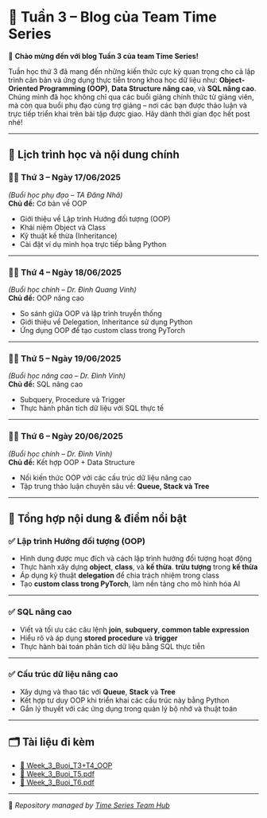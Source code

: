 # 📘 Tuần 3 – Blog của Team Time Series

🎉 **Chào mừng đến với blog Tuần 3 của team Time Series!**

Tuần học thứ 3 đã mang đến những kiến thức cực kỳ quan trọng cho cả lập trình căn bản và ứng dụng thực tiễn trong khoa học dữ liệu như: **Object-Oriented Programming (OOP)**, **Data Structure nâng cao**, và **SQL nâng cao**. Chúng mình đã học không chỉ qua các buổi giảng chính thức từ giảng viên, mà còn qua buổi phụ đạo cùng trợ giảng – nơi các bạn được thảo luận và trực tiếp triển khai trên bài tập được giao. Hãy dành thời gian đọc hết post nhé!

---

## 📅 **Lịch trình học và nội dung chính**

### 🧑‍🏫 **Thứ 3 – Ngày 17/06/2025**  
*(Buổi học phụ đạo – TA Đăng Nhã)*  
**Chủ đề:** Cơ bản về OOP  
- Giới thiệu về Lập trình Hướng đối tượng (OOP)
- Khái niệm Object và Class
- Kỹ thuật kế thừa (Inheritance)
- Cài đặt ví dụ minh họa trực tiếp bằng Python

---

### 👨‍🏫 **Thứ 4 – Ngày 18/06/2025**  
*(Buổi học chính – Dr. Đinh Quang Vinh)*  
**Chủ đề:** OOP nâng cao  
- So sánh giữa OOP và lập trình truyền thống
- Giới thiệu về Delegation, Inheritance sử dụng Python
- Ứng dụng OOP để tạo custom class trong PyTorch

---

### 🧑‍🏫 **Thứ 5 – Ngày 19/06/2025**  
*(Buổi học nâng cao – Dr. Đình Vinh)*  
**Chủ đề:** SQL nâng cao  
- Subquery, Procedure và Trigger
- Thực hành phân tích dữ liệu với SQL thực tế

---

### 👨‍🏫 **Thứ 6 – Ngày 20/06/2025**  
*(Buổi học chính – Dr. Đình Vinh)*  
**Chủ đề:** Kết hợp OOP + Data Structure  
- Nối kiến thức OOP với các cấu trúc dữ liệu nâng cao
- Tập trung thảo luận chuyên sâu về: **Queue, Stack và Tree**

---

## 📌 **Tổng hợp nội dung & điểm nổi bật**

### ✅ **Lập trình Hướng đối tượng (OOP)**
- Hình dung được mục đích và cách lập trình hướng đối tượng hoạt động
- Thực hành xây dựng **object**, **class**, và **kế thừa**. **trừu tượng** trong **kế thừa** 
- Áp dụng kỹ thuật **delegation** để chia trách nhiệm trong class  
- Tạo **custom class trong PyTorch**, làm nền tảng cho mô hình hóa AI  

---

### ✅ **SQL nâng cao**
- Viết và tối ưu các câu lệnh **join**, **subquery**, **common table expression**  
- Hiểu rõ và áp dụng **stored procedure** và **trigger**  
- Thực hành bài toán phân tích dữ liệu bằng SQL thực tiễn  

---

### ✅ **Cấu trúc dữ liệu nâng cao**
- Xây dựng và thao tác với **Queue**, **Stack** và **Tree**  
- Kết hợp tư duy OOP khi triển khai các cấu trúc này bằng Python  
- Gắn lý thuyết với các ứng dụng trong quản lý bộ nhớ và thuật toán  

---

## 🗂 **Tài liệu đi kèm**

- [📄 Week_3_Buoi_T3+T4_OOP](./Week_3_Buoi_T3+T4_OOP.pdf)  
- [📄 Week_3_Buoi_T5.pdf](./Week_3_Buoi_T5.pdf)  
- [📄 Week_3_Buoi_T6.pdf](./Week_3_Buoi_T6.pdf)  

---


🧠 *Repository managed by [Time Series Team Hub](https://github.com/Jennifer1907/Time-Series-Team-Hub)*

